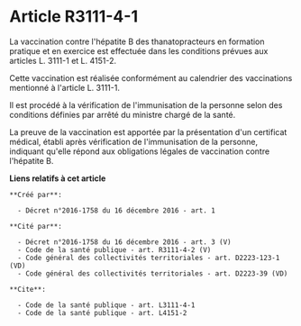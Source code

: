 # Article R3111-4-1

La vaccination contre l'hépatite B des thanatopracteurs en formation pratique et en exercice est effectuée dans les
conditions prévues aux articles L. 3111-1 et L. 4151-2. 

Cette vaccination est réalisée conformément au calendrier des vaccinations mentionné à l'article L. 3111-1. 

Il est procédé à la vérification de l'immunisation de la personne selon des conditions définies par arrêté du ministre chargé
de la santé. 

La preuve de la vaccination est apportée par la présentation d'un certificat médical, établi après vérification de
l'immunisation de la personne, indiquant qu'elle répond aux obligations légales de vaccination contre l'hépatite B.

**Liens relatifs à cet article**

	**Créé par**:

	  - Décret n°2016-1758 du 16 décembre 2016 - art. 1

	**Cité par**:

	  - Décret n°2016-1758 du 16 décembre 2016 - art. 3 (V)
	  - Code de la santé publique - art. R3111-4-2 (V)
	  - Code général des collectivités territoriales - art. D2223-123-1 (VD)
	  - Code général des collectivités territoriales - art. D2223-39 (VD)

	**Cite**:

	  - Code de la santé publique - art. L3111-4-1
	  - Code de la santé publique - art. L4151-2
